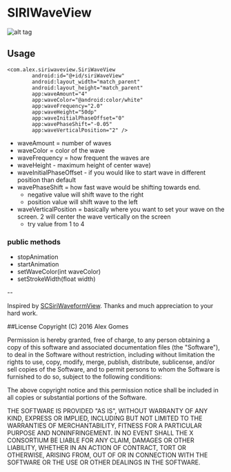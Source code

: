 # SIRIWaveView

![alt tag](https://github.com/alexgomes09/SIRIWaveView/blob/master/captures/screen_capture.gif)

## Usage
```
<com.alex.siriwaveview.SiriWaveView
        android:id="@+id/siriWaveView"
        android:layout_width="match_parent"
        android:layout_height="match_parent"
        app:waveAmount="4"
        app:waveColor="@android:color/white"
        app:waveFrequency="2.0"
        app:waveHeight="50dp"
        app:waveInitialPhaseOffset="0"
        app:wavePhaseShift="-0.05"
        app:waveVerticalPosition="2" />
```

- waveAmount = number of waves
- waveColor = color of the wave
- waveFrequency = how frequent the waves are
- waveHeight - maximum height of center wave)
- waveInitialPhaseOffset - if you would like to start wave in different position than default
- wavePhaseShift = how fast wave would be shifting towards end. 
     - negative value will shift wave to the right
     - position value will shift wave to the left
- waveVerticalPosition = basically where you want to set your wave on the screen. 2 will center the wave vertically on the screen
     - try value from 1 to 4

### public methods
* stopAnimation
* startAnimation
* setWaveColor(int waveColor)
* setStrokeWidth(float width)

--

Inspired by [SCSiriWaveformView](https://github.com/stefanceriu/SCSiriWaveformView). Thanks and much appreciation to your hard work. 

##License 
Copyright (C) 2016 Alex Gomes

Permission is hereby granted, free of charge, to any person obtaining a copy of this software and associated documentation files (the "Software"), to deal in the Software without restriction, including without limitation the rights to use, copy, modify, merge, publish, distribute, sublicense, and/or sell copies of the Software, and to permit persons to whom the Software is furnished to do so, subject to the following conditions:

The above copyright notice and this permission notice shall be included in all copies or substantial portions of the Software.

THE SOFTWARE IS PROVIDED "AS IS", WITHOUT WARRANTY OF ANY KIND, EXPRESS OR IMPLIED, INCLUDING BUT NOT LIMITED TO THE WARRANTIES OF MERCHANTABILITY, FITNESS FOR A PARTICULAR PURPOSE AND NONINFRINGEMENT. IN NO EVENT SHALL THE X CONSORTIUM BE LIABLE FOR ANY CLAIM, DAMAGES OR OTHER LIABILITY, WHETHER IN AN ACTION OF CONTRACT, TORT OR OTHERWISE, ARISING FROM, OUT OF OR IN CONNECTION WITH THE SOFTWARE OR THE USE OR OTHER DEALINGS IN THE SOFTWARE.
